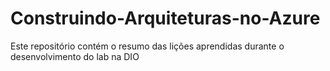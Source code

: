 # Construindo-Arquiteturas-no-Azure
Este repositório contém o resumo das lições aprendidas durante o desenvolvimento do lab na DIO

